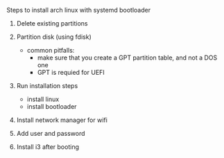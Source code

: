 Steps to install arch linux with systemd bootloader

1. Delete existing partitions

2. Partition disk (using fdisk)
    * common pitfalls:
        * make sure that you create a GPT partition table, and not a DOS one
        * GPT is requied for UEFI

3. Run installation steps
    * install linux
    * install bootloader

4. Install network manager for wifi

5. Add user and password

6. Install i3 after booting
